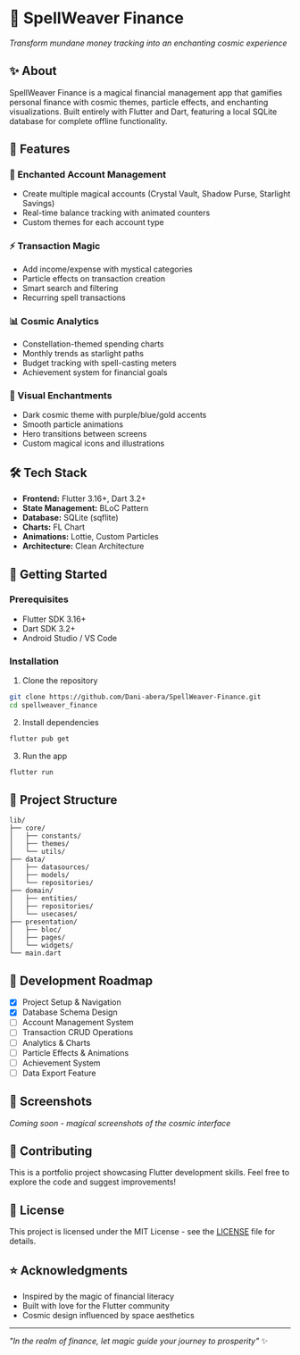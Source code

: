 # 🔮 SpellWeaver Finance

*Transform mundane money tracking into an enchanting cosmic experience*

## ✨ About

SpellWeaver Finance is a magical financial management app that gamifies personal finance with cosmic themes, particle effects, and enchanting visualizations. Built entirely with Flutter and Dart, featuring a local SQLite database for complete offline functionality.

## 🌟 Features

### 🏦 Enchanted Account Management
- Create multiple magical accounts (Crystal Vault, Shadow Purse, Starlight Savings)
- Real-time balance tracking with animated counters
- Custom themes for each account type

### ⚡ Transaction Magic
- Add income/expense with mystical categories
- Particle effects on transaction creation
- Smart search and filtering
- Recurring spell transactions

### 📊 Cosmic Analytics
- Constellation-themed spending charts
- Monthly trends as starlight paths
- Budget tracking with spell-casting meters
- Achievement system for financial goals

### 🎨 Visual Enchantments
- Dark cosmic theme with purple/blue/gold accents
- Smooth particle animations
- Hero transitions between screens
- Custom magical icons and illustrations

## 🛠️ Tech Stack

- **Frontend:** Flutter 3.16+, Dart 3.2+
- **State Management:** BLoC Pattern
- **Database:** SQLite (sqflite)
- **Charts:** FL Chart
- **Animations:** Lottie, Custom Particles
- **Architecture:** Clean Architecture

## 🚀 Getting Started

### Prerequisites
- Flutter SDK 3.16+
- Dart SDK 3.2+
- Android Studio / VS Code

### Installation

1. Clone the repository
```bash
git clone https://github.com/Dani-abera/SpellWeaver-Finance.git
cd spellweaver_finance
```

2. Install dependencies
```bash
flutter pub get
```

3. Run the app
```bash
flutter run
```

## 📁 Project Structure

```
lib/
├── core/
│   ├── constants/
│   ├── themes/
│   └── utils/
├── data/
│   ├── datasources/
│   ├── models/
│   └── repositories/
├── domain/
│   ├── entities/
│   ├── repositories/
│   └── usecases/
├── presentation/
│   ├── bloc/
│   ├── pages/
│   └── widgets/
└── main.dart
```

## 🎯 Development Roadmap

- [x] Project Setup & Navigation
- [x] Database Schema Design
- [ ] Account Management System
- [ ] Transaction CRUD Operations
- [ ] Analytics & Charts
- [ ] Particle Effects & Animations
- [ ] Achievement System
- [ ] Data Export Feature

## 🌙 Screenshots

*Coming soon - magical screenshots of the cosmic interface*

## 🤝 Contributing

This is a portfolio project showcasing Flutter development skills. Feel free to explore the code and suggest improvements!

## 📄 License

This project is licensed under the MIT License - see the [LICENSE](LICENSE) file for details.

## ⭐ Acknowledgments

- Inspired by the magic of financial literacy
- Built with love for the Flutter community
- Cosmic design influenced by space aesthetics

---

*"In the realm of finance, let magic guide your journey to prosperity"* ✨
